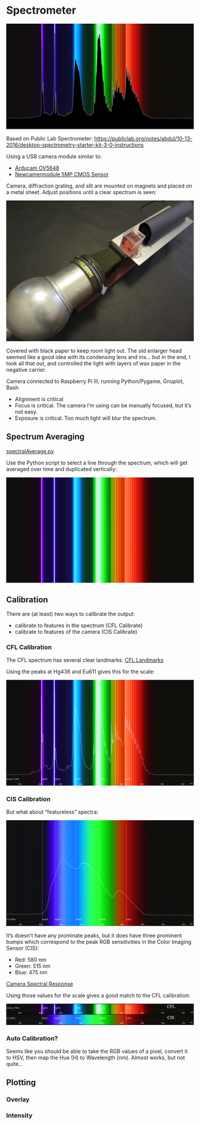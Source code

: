 # Spectrometer
![](/images/intensity2.png)

Based on Public Lab Spectrometer: https://publiclab.org/notes/abdul/10-13-2016/desktop-spectrometry-starter-kit-3-0-instructions

Using a USB camera module similar to:

- [Arducam OV5648](https://www.arducam.com/product/arducam-ov5648-auto-focus-usb-camera-ub0238-6/)
- [Newcamermodule 5MP CMOS Sensor](https://newcameramodule.com/product/small-size-5mp-cmos-sensor-usb-2-0-camera-module/)

Camera, diffraction grating, and slit are mounted on magnets and placed on a metal sheet.  Adjust positions until a clear spectrum is seen:

![Setup](/images/setup.JPG)
	
Covered with black paper to keep room light out.  The old enlarger head seemed like a good idea with its condensing lens and iris… but in the end, I took all that out, and controlled the light with layers of wax paper in the negative carrier.

Camera connected to Raspberry Pi III, running Python/Pygame, Gnuplot, Bash

- Alignment is critical
- Focus is critical.  The camera I’m using  can be manually focused, but it’s not easy.
- Exposure is critical.  Too much light will blur the spectrum.


## Spectrum Averaging

[spectralAverage.py](/python/spectralAverage.py)

Use the Python script to select a line through the spectrum, which will get averaged over time and duplicated vertically:

![Averaged](/images/cfl-spectrum-20181215-123051.jpg)
## Calibration

There are (at least) two ways to calibrate the output:
- calibrate to features in the spectrum (CFL Calibrate)
- calibrate to features of the camera (CIS Calibrate)


### CFL Calibration
The CFL spectrum has several clear landmarks: [CFL Landmarks](https://commons.wikimedia.org/wiki/File:Fluorescent_lighting_spectrum_peaks_labelled.svg)

Using the peaks at Hg436 and Eu611 gives this for the scale:

![Calibrated](/images/cfl-spectrum-20181215-123051-Overlay.png)

### CIS Calibration

But what about “featureless” spectra:

![Broad](/images/air-spectrum-20181215-164105-Overlay.png)
 
It’s doesn't have any prominate peaks, but it does have three prominent bumps which correspond to the peak RGB sensitivities in the Color Imaging Sensor (CIS):

- Red: 580 nm
- Green: 515 nm
- Blue: 475 nm

[Camera Spectral Response](https://photo.stackexchange.com/questions/122037/why-do-typical-imaging-sensor-colour-filter-spectral-responses-differ-so-much-fr)

Using those values for the scale gives a good match to the CFL calibration:

![CFL-CIS](/images/CFL-CIS.png)

### Auto Calibration?

Seems like you should be able to take the RGB values of a pixel, convert it to HSV, then map the Hue (H) to Wavelength (nm).  Almost works, but not quite…


## Plotting
### Overlay
### Intensity
